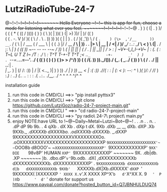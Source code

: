 # LutziRadioTube-24-7
@~!~!~~~~~!~!~!~!~!~~~~~~~ Hello Everyone ~!~!~ this is app for fun, choose a mode for listening what ever you feel. ~~~~~~~!~!~!~!~!~~~~~!~!~@
           .            )        )
                         (  (|              .
                     )   )\/ ( ( (
             *  (   ((  /     ))\))  (  )    )
           (     \   )\(          |  ))( )  (|
           >)     ))/   |          )/  \((  ) \
           (     (      .        -.     V )/   )(    (
            \   /     .   \            .       \))   ))
              )(      (  | |   )            .    (  /
             )(    ,'))     \ /          \( `.    )
             (\>  ,'/__      ))            __`.  /
            ( \   | /  ___   ( \/     ___   \ | ( (
             \.)  |/  /   \__      __/   \   \|  ))
            .  \. |>  \      | __ |      /   <|  /
                 )/    \____/ :..: \____/     \ <
          )   \ (|__  .      / ;: \          __| )  (
         ((    )\)  ~--_     --  --      _--~    /  ))
          \    (    |  ||               ||  |   (  /
                \.  |  ||_             _||  |  /
                  > :  |  ~V+-I_I_I-+V~  |  : (.
                 (  \:  T\~L U  T  Z  I~ /T  : ./
                  \  :    T^T T-+-T T^T    ;<
                   \..`_       -+-       _'  )
         )            . `--=.._____..=--'. ./         (
        ((     ) (          )             (     ) (   )>
         > \/^/) )) (   ( /(.      ))     ))._/(__))./ (_.
        (  _../ ( \))    )   \ (  / \.  ./ ||  ..__:|  _. \
        |  \__.  ) |   (/  /: :)) |   \/   |(  <.._  )|  ) )
       ))  _./   |  )  ))  __  <  | :(     :))   .//( :  : |
       (: <     ):  --:   ^  \  )(   )\/:   /   /_/ ) :._) :
        \..)   (_..  ..  :    :  : .(   \..:..    ./__.  ./
                   ^    ^      \^ ^           ^\/^     ^

installation guide
1. run this code in CMD/CLI ==>> "pip install pyttsx3"
2. run this code in CMD/CLI ==>>  "git clone https://github.com/LutziGoz/radio-24-7-project-main.git"
3. run this code in CMD/CLI " ==>>  "cd radio-24-7-project-main"
4. run this code in CMD/CLI ==>>  "py radio\ 24-7\ project\ main.py"
5. enjoy 
NOTE:have URL to !~@~Daily~Metal~Lutzi~Bot~@~!
          .                                                      .
        .n                   .                 .                  n.
  .   .dP                  dP                   9b                 9b.    .
 4    qXb         .       dX                     Xb       .        dXp     t
dX.    9Xb      .dXb    __                         __    dXb.     dXP     .Xb
9XXb._       _.dXXXXb dXXXXbo.                 .odXXXXb dXXXXb._       _.dXXP
 9XXXXXXXXXXXXXXXXXXXVXXXXXXXXOo.           .oOXXXXXXXXVXXXXXXXXXXXXXXXXXXXP
  `9XXXXXXXXXXXXXXXXXXXXX'~   ~`OOO8b   d8OOO'~   ~`XXXXXXXXXXXXXXXXXXXXXP'
    `9XXXXXXXXXXXP' `9XX'   DIE    `98v8P'  HUMAN   `XXP' `9XXXXXXXXXXXP'
        ~~~~~~~       9X.          .db|db.          .XP       ~~~~~~~
                        )b.  .dbo.dP'`v'`9b.odb.  .dX(
                      ,dXXXXXXXXXXXb     dXXXXXXXXXXXb.
                     dXXXXXXXXXXXP'   .   `9XXXXXXXXXXXb
                    dXXXXXXXXXXXXb   d|b   dXXXXXXXXXXXXb
                    9XXb'   `XXXXXb.dX|Xb.dXXXXX'   `dXXP
                     `'      9XXXXXX(   )XXXXXXP      `'
                              XXXX X.`v'.X XXXX
                              XP^X'`b   d'`X^XX
                              X. 9  `   '  P )X
                              `b  `       '  d'
                               `             '
donate for support us https://www.paypal.com/donate?hosted_button_id=Q7JBNHULDUQ74
